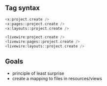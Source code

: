 ## Tag syntax

```php
<x:project.create />
<x:pages::project.create />
<x:layouts::project.create />

<livewire:project.create />
<livewire:pages::project.create />
<livewire:layouts::project.create />
```

## Goals
* principle of least surprise
* create a mapping to files in resources/views
